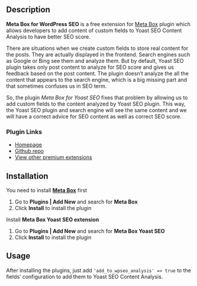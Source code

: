 ## Description

**Meta Box for WordPress SEO** is a free extension for [Meta Box](https://metabox.io) plugin which allows developers to add content of custom fields to Yoast SEO Content Analysis to have better SEO score.

There are situations when we create custom fields to store real content for the posts. They are actually displayed in the frontend. Search engines such as Google or Bing see them and analyze them. But by default, Yoast SEO plugin takes only post content to analyze for SEO score and gives us feedback based on the post content. The plugin doesn’t analyze the all the content that appears to the search engine, which is a big missing part and that sometimes confuses us in SEO term.

So, the plugin *Meta Box for Yoast SEO* fixes that problem by allowing us to add custom fields to the content analyzed by Yoast SEO plugin. This way, the Yoast SEO plugin and search engine will see the same content and we will have a correct advice for SEO content as well as correct SEO score.


### Plugin Links

- [Homepage](https://metabox.io/plugins/meta-box-yoast-seo/)
- [Github repo](https://github.com/rilwis/mb-wordpress-seo/)
- [View other premium extensions](https://metabox.io/plugins/)

## Installation

You need to install [**Meta Box**](https://metabox.io) first

1. Go to **Plugins | Add New** and search for **Meta Box**
1. Click **Install** to install the plugin

Install **Meta Box Yoast SEO extension**

1. Go to **Plugins | Add New** and search for **Meta Box Yoast SEO**
1. Click **Install** to install the plugin

## Usage

After installing the plugins, just add `'add_to_wpseo_analysis' => true` to the fields’ configuration to add them to Yoast SEO Content Analysis.
